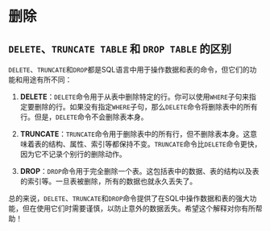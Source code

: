 # 删除

## `DELETE`、`TRUNCATE TABLE` 和 `DROP TABLE` 的区别
`DELETE`、`TRUNCATE`和`DROP`都是SQL语言中用于操作数据和表的命令，但它们的功能和用途有所不同：

1. **DELETE**：`DELETE`命令用于从表中删除特定的行。你可以使用`WHERE`子句来指定要删除的行。如果没有指定`WHERE`子句，那么`DELETE`命令将删除表中的所有行。但是，`DELETE`命令不会删除表本身。

2. **TRUNCATE**：`TRUNCATE`命令用于删除表中的所有行，但不删除表本身。这意味着表的结构、属性、索引等都保持不变。`TRUNCATE`命令比`DELETE`命令更快，因为它不记录个别行的删除动作。

3. **DROP**：`DROP`命令用于完全删除一个表。这包括表中的数据、表的结构以及表的索引等。一旦表被删除，所有的数据也就永久丢失了。

总的来说，`DELETE`、`TRUNCATE`和`DROP`命令提供了在SQL中操作数据和表的强大功能，但在使用它们时需要谨慎，以防止意外的数据丢失。希望这个解释对你有所帮助！